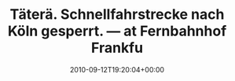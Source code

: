 ---
retweeted: false
source: <a href="http://gowalla.com/" rel="nofollow">Gowalla</a>
entities:
  hashtags: []
  symbols: []
  user_mentions: []
  urls: []
display_text_range:
- '0'
- '119'
favorite_count: '0'
id_str: '24309429551'
truncated: false
retweet_count: '0'
id: '24309429551'
created_at: Sun Sep 12 19:20:04 +0000 2010
favorited: false
full_text: Täterä. Schnellfahrstrecke nach Köln gesperrt. — at Fernbahnhof Frankfurt
  am Main Flughafen http://gowal.la/c/2ukZG?137
lang: de
tags:
- pesos/twitter
date: '2010-09-12T19:20:04+00:00'
src: https://twitter.com/bascht/status/24309429551
original_url: https://twitter.com/bascht/status/24309429551
type: twitter_tweet
text: Täterä. Schnellfahrstrecke nach Köln gesperrt. — at Fernbahnhof Frankfurt am
  Main Flughafen http://gowal.la/c/2ukZG?137
title: Täterä. Schnellfahrstrecke nach Köln gesperrt. — at Fernbahnhof Frankfu

---